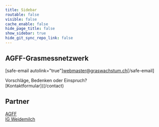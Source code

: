 ```yaml
---
title: Sidebar
routable: false
visible: false
cache_enable: false
hide_page_title: false
show_sidebar: true
hide_git_sync_repo_link: false
---
```


## AGFF-Grasmessnetzwerk

[safe-email autolink="true"]webmaster@graswachstum.ch[/safe-email]  



Vorschläge, Bedenken oder Einspruch?  
[Kontaktformular]((/contact)

## Partner
[AGFF](https://www.agff.ch)  
[IG Weidemilch](https://www.weidemilch.ch)  

